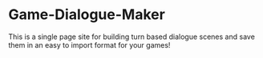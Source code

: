 # Game-Dialogue-Maker
This is a single page site for building turn based dialogue scenes and save them in an easy to import format for your games!
